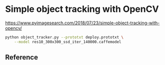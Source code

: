 # Simple object tracking with OpenCV

https://www.pyimagesearch.com/2018/07/23/simple-object-tracking-with-opencv/

```bash
python object_tracker.py --prototxt deploy.prototxt \
	--model res10_300x300_ssd_iter_140000.caffemodel
```

## Reference
